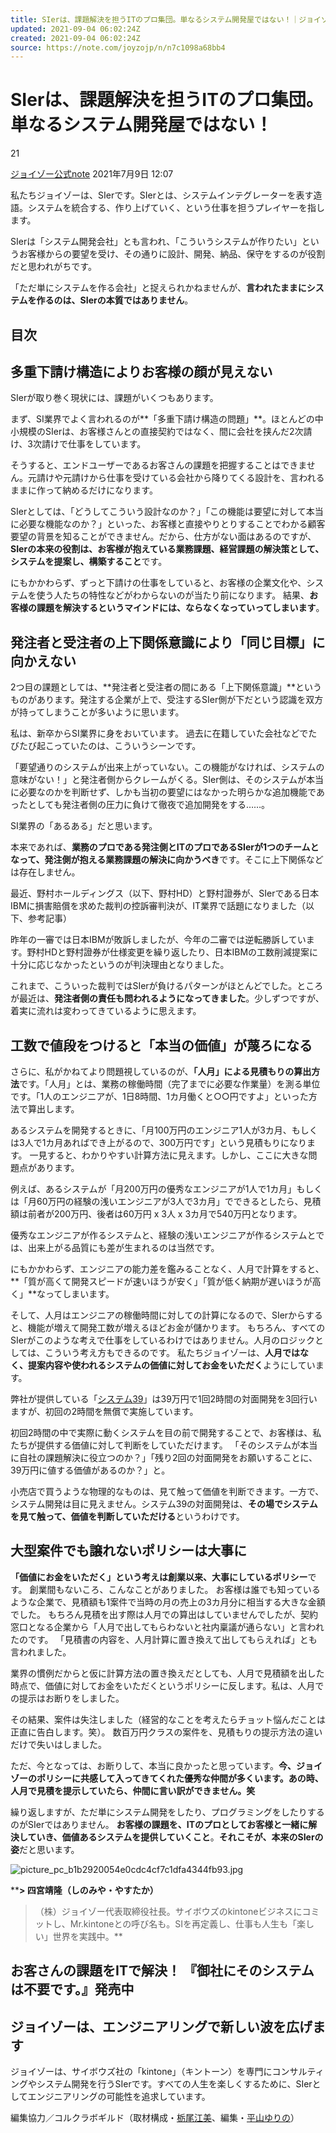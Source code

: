 ```yaml
---
title: SIerは、課題解決を担うITのプロ集団。単なるシステム開発屋ではない！｜ジョイゾー公式note｜note
updated: 2021-09-04 06:02:24Z
created: 2021-09-04 06:02:24Z
source: https://note.com/joyzojp/n/n7c1098a68bb4
---
```


#  SIerは、課題解決を担うITのプロ集団。単なるシステム開発屋ではない！

 21

[ジョイゾー公式note](https://note.com/joyzojp)
 2021年7月9日 12:07

私たちジョイゾーは、SIerです。SIerとは、システムインテグレーターを表す造語。システムを統合する、作り上げていく、という仕事を担うプレイヤーを指します。

SIerは「システム開発会社」とも言われ、「こういうシステムが作りたい」というお客様からの要望を受け、その通りに設計、開発、納品、保守をするのが役割だと思われがちです。

「ただ単にシステムを作る会社」と捉えられかねませんが、**言われたままにシステムを作るのは、SIerの本質ではありません**。

## 目次

## 多重下請け構造によりお客様の顔が見えない

SIerが取り巻く現状には、課題がいくつもあります。

まず、SI業界でよく言われるのが**「多重下請け構造の問題」**。ほとんどの中小規模のSIerは、お客様さんとの直接契約ではなく、間に会社を挟んだ2次請け、3次請けで仕事をしています。

そうすると、エンドユーザーであるお客さんの課題を把握することはできません。元請けや元請けから仕事を受けている会社から降りてくる設計を、言われるままに作って納めるだけになります。

SIerとしては、「どうしてこういう設計なのか？」「この機能は要望に対して本当に必要な機能なのか？」といった、お客様と直接やりとりすることでわかる顧客要望の背景を知ることができません。だから、仕方がない面はあるのですが、**SIerの本来の役割は、お客様が抱えている業務課題、経営課題の解決策として、システムを提案し、構築すること**です。

にもかかわらず、ずっと下請けの仕事をしていると、お客様の企業文化や、システムを使う人たちの特性などがわからないのが当たり前になります。
結果、**お客様の課題を解決するというマインドには、ならなくなっていってしまいます**。

## 発注者と受注者の上下関係意識により「同じ目標」に向かえない

2つ目の課題としては、**発注者と受注者の間にある「上下関係意識」**というものがあります。発注する企業が上で、受注するSIer側が下だという認識を双方が持ってしまうことが多いように思います。

私は、新卒からSI業界に身をおいています。
過去に在籍していた会社などでたびたび起こっていたのは、こういうシーンです。

「要望通りのシステムが出来上がっていない。この機能がなければ、システムの意味がない！」と発注者側からクレームがくる。SIer側は、そのシステムが本当に必要なのかを判断せず、しかも当初の要望にはなかった明らかな追加機能であったとしても発注者側の圧力に負けて徹夜で追加開発をする……。

SI業界の「あるある」だと思います。

本来であれば、**業務のプロである発注側とITのプロであるSIerが1つのチームとなって、発注側が抱える業務課題の解決に向かうべき**です。そこに上下関係などは存在しません。

最近、野村ホールディングス（以下、野村HD）と野村證券が、SIerである日本IBMに損害賠償を求めた裁判の控訴審判決が、IT業界で話題になりました（以下、参考記事）

昨年の一審では日本IBMが敗訴しましたが、今年の二審では逆転勝訴しています。野村HDと野村證券が仕様変更を繰り返したり、日本IBMの工数削減提案に十分に応じなかったというのが判決理由となりました。

これまで、こういった裁判ではSIerが負けるパターンがほとんどでした。ところが最近は、**発注者側の責任も問われるようになってきました**。少しずつですが、着実に流れは変わってきているように思えます。

## 工数で値段をつけると「本当の価値」が蔑ろになる

さらに、私がかねてより問題視しているのが、**「人月」による見積もりの算出方法**です。「人月」とは、業務の稼働時間（完了までに必要な作業量）を測る単位です。「1人のエンジニアが、1日8時間、1カ月働くと○○円ですよ」といった方法で算出します。

あるシステムを開発するときに、「月100万円のエンジニア1人が3カ月、もしくは3人で1カ月あればでき上がるので、300万円です」という見積もりになります。
一見すると、わかりやすい計算方法に見えます。しかし、ここに大きな問題点があります。

例えば、あるシステムが「月200万円の優秀なエンジニアが1人で1カ月」もしくは「月60万円の経験の浅いエンジニアが3人で3カ月」でできるとしたら、見積額は前者が200万円、後者は60万円 x 3人 x 3カ月で540万円となります。

優秀なエンジニアが作るシステムと、経験の浅いエンジニアが作るシステムとでは、出来上がる品質にも差が生まれるのは当然です。

にもかかわらず、エンジニアの能力差を鑑みることなく、人月で計算をすると、**「質が高くて開発スピードが速いほうが安く」「質が低く納期が遅いほうが高く」**なってしまいます。

そして、人月はエンジニアの稼働時間に対しての計算になるので、SIerからすると、機能が増えて開発工数が増えるほどお金が儲かります。
もちろん、すべてのSIerがこのような考えで仕事をしているわけではありません。人月のロジックとしては、こういう考え方もできるのです。
私たちジョイゾーは、**人月ではなく、提案内容や使われるシステムの価値に対してお金をいただく**ようにしています。

弊社が提供している「[システム39](https://www.joyzo.co.jp/service/system39/)」は39万円で1回2時間の対面開発を3回行いますが、初回の2時間を無償で実施しています。

初回2時間の中で実際に動くシステムを目の前で開発することで、お客様は、私たちが提供する価値に対して判断をしていただけます。
「そのシステムが本当に自社の課題解決に役立つのか？」「残り2回の対面開発をお願いすることに、39万円に値する価値があるのか？」と。

小売店で買うような物理的なものは、見て触って価値を判断できます。一方で、システム開発は目に見えません。システム39の対面開発は、**その場でシステムを見て触って、価値を判断していただける**というわけです。

## 大型案件でも譲れないポリシーは大事に

**「価値にお金をいただく」という考えは創業以来、大事にしているポリシー**です。
創業間もないころ、こんなことがありました。
お客様は誰でも知っているような企業で、見積額も1案件で当時の月の売上の3カ月分に相当する大きな金額でした。
もちろん見積を出す際は人月での算出はしていませんでしたが、契約窓口となる企業から「人月で出してもらわないと社内稟議が通らない」と言われたのです。
「見積書の内容を、人月計算に置き換えて出してもらえれば」とも言われました。

業界の慣例だからと仮に計算方法の置き換えだとしても、人月で見積額を出した時点で、価値に対してお金をいただくというポリシーに反します。私は、人月での提示はお断りをしました。

その結果、案件は失注しました（経営的なことを考えたらチョット悩んだことは正直に告白します。笑）。
数百万円クラスの案件を、見積もりの提示方法の違いだけで失いはしました。

ただ、今となっては、お断りして、本当に良かったと思っています。**今、ジョイゾーのポリシーに共感して入ってきてくれた優秀な仲間が多くいます。あの時、人月で見積を提示していたら、仲間に言い訳ができません。笑**

繰り返しますが、ただ単にシステム開発をしたり、プログラミングをしたりするのがSIerではありません。
**お客様の課題を、ITのプロとしてお客様と一緒に解決していき、価値あるシステムを提供していくこと**。**それこそが、本来のSIerの姿**だと思います。

![picture_pc_b1b2920054e0cdc4cf7c1dfa4344fb93.jpg](../_resources/picture_pc_b1b2920054e0cdc4cf7c1dfa4344fb93.jpg)

****> 四宮靖隆（しのみや・やすたか）**

> （株）ジョイゾー代表取締役社長。サイボウズのkintoneビジネスにコミットし、Mr.kintoneとの呼び名も。SIを再定義し、仕事も人生も「楽しい」世界を実践中。**

## お客さんの課題をITで解決！ 『御社にそのシステムは不要です。』発売中

## ジョイゾーは、エンジニアリングで新しい波を広げます

ジョイゾーは、サイボウズ社の「kintone」（キントーン）を専門にコンサルティングやシステム開発を行うSIerです。すべての人生を楽しくするために、SIerとしてエンジニアリングの可能性を追求しています。

編集協力／コルクラボギルド（取材構成・[栃尾江美](https://emitochio.net/)、編集・[平山ゆりの](https://twitter.com/hirayuri)）